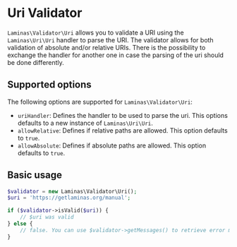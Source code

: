 # Uri Validator

`Laminas\Validator\Uri` allows you to validate a URI using the `Laminas\Uri\Uri`
handler to parse the URI. The validator allows for both validation of absolute
and/or relative URIs. There is the possibility to exchange the handler for
another one in case the parsing of the uri should be done differently.

## Supported options

The following options are supported for `Laminas\Validator\Uri`:

- `uriHandler`: Defines the handler to be used to parse the uri. This options
  defaults to a new instance of `Laminas\Uri\Uri`.
- `allowRelative`: Defines if relative paths are allowed. This option defaults
  to `true`.
- `allowAbsolute`: Defines if absolute paths are allowed. This option defaults
  to `true`.

## Basic usage

```php
$validator = new Laminas\Validator\Uri();
$uri = 'https://getlaminas.org/manual';

if ($validator->isValid($uri)) {
    // $uri was valid
} else {
    // false. You can use $validator->getMessages() to retrieve error messages
}
```

